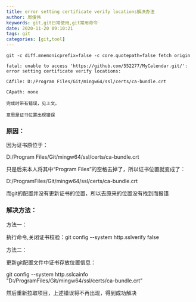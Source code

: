 ```yaml
---
title: error setting certificate verify locations解决办法
author: 周俊伟
keywords: git,git日常使用,git常用命令
date: 2020-11-20 09:10:21
tags: git
categories: [git,tool]
---
```


```
git -c diff.mnemonicprefix=false -c core.quotepath=false fetch origin

fatal: unable to access 'https://github.com/552277/MyCalendar.git/': error setting certificate verify locations:

CAfile: D:/Program Files/Git/mingw64/ssl/certs/ca-bundle.crt

CApath: none

完成时带有错误，见上文。

意思是证书位置出现错误
```

### 原因：

因为证书原位于：

D:/Program Files/Git/mingw64/ssl/certs/ca-bundle.crt

只是后来本人将其中“Program Files”的空格去掉了，所以证书位置就变成了：

D:/ProgramFiles/Git/mingw64/ssl/certs/ca-bundle.crt

而git的配置并没有更新证书的位置，所以去原来的位置没有找到而报错

### 解决方法：

方法一：

执行命令,关闭证书校验：git config --system http.sslverify false 

方法二：

更新git配置文件中证书存放位置信息：

git config --system http.sslcainfo "D:/ProgramFiles/Git/mingw64/ssl/certs/ca-bundle.crt"

然后重新拉取项目，上述错误将不再出现，得到成功解决